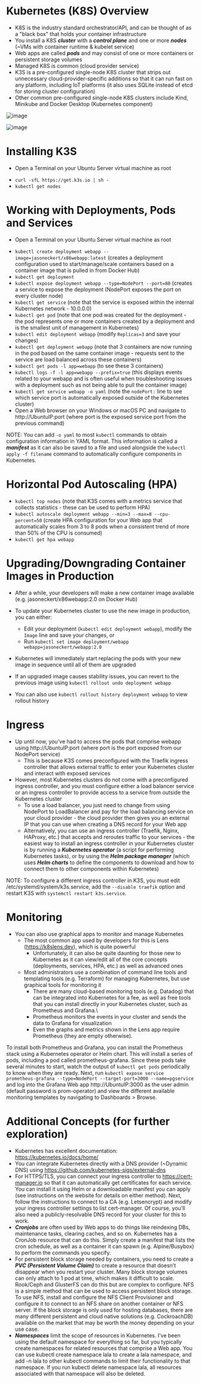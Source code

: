 # Kubernetes (K8S) Overview
* K8S is the industry standard orchestrator/API, and can be thought of as a "black box" that holds your container infrastructure
* You install a K8S ***cluster*** with a ***control plane*** and one or more ***nodes*** (~VMs with container runtime & kubelet service)
* Web apps are called ***pods*** and may consist of one or more containers or persistent storage volumes
* Managed K8S is common (cloud provider service)
* K3S is a pre-configured single-node K8S cluster that strips out unnecessary cloud-provider-specific additions so that it can run fast on any platform, including IoT platforms (it also uses SQLite instead of etcd for storing cluster configuration)
* Other common pre-configured single-node K8S clusters include Kind, Minikube and Docker Desktop (Kubernetes component)

![image](https://user-images.githubusercontent.com/40586970/171035289-3d5692ea-5258-41ed-8db7-f1ede4932855.png)

![image](https://user-images.githubusercontent.com/40586970/171035312-ad52d478-399f-414c-99aa-9616641d4248.png)

# Installing K3S
  * Open a Terminal on your Ubuntu Server virtual machine as root
  - `curl -sfL https://get.k3s.io | sh -` 
  - `kubectl get nodes`

# Working with Deployments, Pods and Services
  * Open a Terminal on your Ubuntu Server virtual machine as root
  - `kubectl create deployment webapp --image=jasoneckert/x86webapp:latest`	(creates a deployment configuration used to start/manage/scale containers based on a container image that is pulled in from Docker Hub)
  - `kubectl get deployment`
  - `kubectl expose deployment webapp --type=NodePort --port=80` (creates a service to expose the deployment (NodePort exposes the port on every cluster node)
  - `kubectl get service` (note that the service is exposed within the internal Kubernetes network - 10.0.0.0)
  - `kubectl get pod` (note that one pod was created for the deployment - the pod represents one or more containers created by a deployment and is the smallest unit of management in Kubernetes)
  - `kubectl edit deployment webapp` (modify `Replicas=3` and save your changes)
  - `kubectl get deployment webapp` (note that 3 containers are now running in the pod based on the same container image - requests sent to the service are load balanced across these containers)
  - `kubectl get pods -l app=webapp` (to see these 3 containers)
  - `kubectl logs -f -l app=webapp --prefix=true` (this displays events related to your webapp and is often useful when troubleshooting issues with a deployment such as not being able to pull the container image)
  - `kubectl get service webapp -o yaml` (note the `nodePort:` line to see which service port is automatically exposed outside of the Kubernetes cluster)
  - Open a Web browser on your Windows or macOS PC and navigate to http://UbuntuIP:port (where port is the exposed service port from the previous command)

NOTE: You can add `-o yaml` to most `kubectl` commands to obtain configuration information in YAML format. This information is called a ***manifest*** as it can also be saved to a file and used alongside the `kubectl apply -f filename` command to automatically configure components in Kubernetes.

# Horizontal Pod Autoscaling (HPA)
  - `kubectl top nodes` (note that K3S comes with a metrics service that collects statistics - these can be used to perform HPA)
  - `kubectl autoscale deployment webapp --min=3 --max=8 --cpu-percent=50` (create HPA configuration for your Web app that automatically scales from 3 to 8 pods when a consistent trend of more than 50% of the CPU is consumed)
  - `kubectl get hpa webapp` 

# Upgrading/Downgrading Container Images in Production
  * After a while, your developers will make a new container image available (e.g. jasoneckert/x86webapp:2.0 on Docker Hub)
  * To update your Kubernetes cluster to use the new image in production, you can either:
    - Edit your deployment (`kubectl edit deployment webapp`), modify the `Image` line and save your changes, or
    - Run `kubectl set image deployment/webapp webapp=jasoneckert/webapp:2.0`

  * Kubernetes will immediately start replacing the pods with your new image in sequence until all of them are upgraded
  * If an upgraded image causes stability issues, you can revert to the previous image using `kubectl rollout undo deployment webapp`
  * You can also use `kubectl rollout history deployment webapp` to view rollout history

# Ingress
  * Up until now, you've had to access the pods that comprise webapp using http://UbuntuIP:port (where port is the port exposed from our NodePort service)
    - This is because K3S comes preconfigured with the Traefik ingress controller that allows external traffic to enter your Kubernetes cluster and interact with exposed services
  * However, most Kubernetes clusters do not come with a preconfigured ingress controller, and you must configure either a load balancer service or an ingress controller to provide access to a service from outside the Kubernetes cluster 
    - To use a load balancer, you just need to change from using NodePort to LoadBalancer and pay for the load balancing service on your cloud provider - the cloud provider then gives you an external IP that you can use when creating a DNS record for your Web app 
    - Alternatively, you can use an ingress controller (Traefik, Nginx, HAProxy, etc.) that accepts and reroutes traffic to your services - the easiest way to install an ingress controller in your Kubernetes cluster is by running a ***Kubernetes operator*** (a script for performing Kubernetes tasks), or by using the ***Helm package manager*** (which uses ***Helm charts*** to define the components to download and how to connect them to other components within Kubernetes) 

NOTE: To configure a different ingress controller in K3S, you must edit /etc/systemd/system/k3s.service, add the `--disable traefik` option and restart K3S with `systemctl restart k3s.service`.

# Monitoring 
  * You can also use graphical apps to monitor and manage Kubernetes
    - The most common app used by developers for this is Lens (https://k8slens.dev), which is quite powerful
      - Unfortunately, it can also be quite daunting for those new to Kubernetes as it can view/edit all of the core concepts (deployments, services, HPA, etc.) as well as advanced ones
    - Most administrators use a combination of command line tools and templating tools (e.g. Terraform) for managing Kubernetes, but use graphical tools for monitoring it
      - There are many cloud-based monitoring tools (e.g. Datadog) that can be integrated into Kubernetes for a fee, as well as free tools that you can install directly in your Kubernetes cluster, such as Prometheus and Grafana.\
      - Prometheus monitors the events in your cluster and sends the data to Grafana for visualization
      - Even the graphs and metrics shown in the Lens app require Prometheus (they are empty otherwise).

To install both Prometheus and Grafana, you can install the Prometheus stack using a Kubernetes operator or Helm chart. This will install a series of pods, including a pod called prometheus-grafana. Since these pods take several minutes to start, watch the output of `kubectl get pods` periodically to know when they are ready. Next, run `kubectl expose service prometheus-grafana --type=NodePort --target-port=3000 --name=pgservice` and log into the Grafana Web app http://UbuntuIP:3000 as the user admin (default password is prom-operator) and view the different available monitoring templates by navigating to Dashboards > Browse. 

# Additional Concepts (for further exploration)
- Kubernetes has excellent documentation: https://kubernetes.io/docs/home/
- You can integrate Kubernetes directly with a DNS provider (~Dynamic DNS) using https://github.com/kubernetes-sigs/external-dns
- For HTTPS/TLS, you can connect your ingress controller to https://cert-manager.io so that it can automatically get certificates for each service. You can install it using Helm or a downloadable manifest you can apply (see instructions on the website for details on either method). Next, follow the instructions to connect to a CA (e.g. Letsencrypt) and modify your ingress controller settings to list cert-manager. Of course, you’ll also need a publicly-resolvable DNS record for your cluster for this to work.
- ***Cronjobs*** are often used by Web apps to do things like reindexing DBs, maintenance tasks, clearing caches, and so on. Kubernetes has a CronJob resource that can do this. Simply create a manifest that lists the cron schedule, as well as a container it can spawn (e.g. Alpine/Busybox) to perform the commands you specify.
- For persistent block storage needed by containers, you need to create a ***PVC (Persistent Volume Claim)*** to create a resource that doesn’t disappear when you restart your cluster. Many block storage volumes can only attach to 1 pod at time, which makes it difficult to scale. Rook/Ceph and GlusterFS can do this but are complex to configure. NFS is a simple method that can be used to access persistent block storage. To use NFS, install and configure the NFS Client Provisioner and configure it to connect to an NFS share on another container or NFS server. If the block storage is only used for hosting databases, there are many different persistent and cloud native solutions (e.g. CockroachDB) available on the market that may be worth the money depending on your use case.
- ***Namespaces*** limit the scope of resources in Kubernetes. I’ve been using the default namespace for everything so far, but you typically create namespaces for related resources that comprise a Web app. You can use kubectl create namespace lala to create a lala namespace, and add -n lala to other kubectl commands to limit their functionality to that namespace. If you run kubectl delete namespace lala, all resources associated with that namespace will also be deleted.

